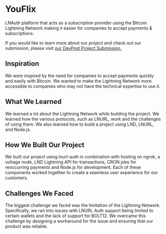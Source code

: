 # YouFlix
LNAuth platform that acts as a subscription provider using the Bitcoin Lightning Network making it easier for companies to accept payments & subscriptions.

If you would like to learn more about our project and check out our submission, please visit [our DevPost Project Submission.](https://devpost.com/software/youflix)

## Inspiration

We were inspired by the need for companies to accept payments quickly and easily with Bitcoin. We wanted to make the Lightning Network more accessible to companies who may not have the technical expertise to use it. 

## What We Learned 

We learned a lot about the Lightning Network while building the project. We learned how the various protocols, such as LNURL, work and the challenges of using them. We also learned how to build a project using LND, LNURL, and Node.js. 

## How We Built Our Project

We built our project using lnurl-auth in combination with hosting on ngrok, a voltage node, LND Lightning API for transactions, CRON jobs for reoccurring payments and Node.js for development. Each of these components worked together to create a seamless user experience for our customers. 

## Challenges We Faced

The biggest challenge we faced was the limitation of the Lightning Network. Specifically, we ran into issues with LNURL Auth support being limited to certain wallets and the lack of support for BOLT12. We overcame this challenge by designing a workaround for the issue and ensuring that our product was reliable.
